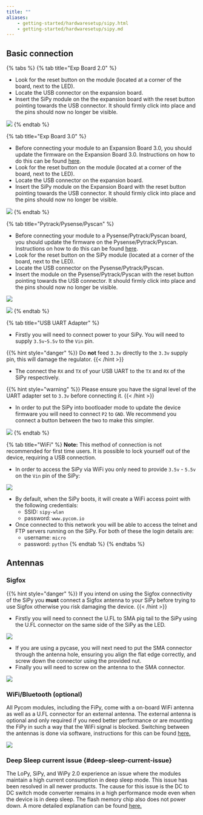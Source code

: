 ```yaml
---
title: ""
aliases:
    - getting-started/hardwaresetup/sipy.html
    - getting-started/hardwaresetup/sipy.md
---
```

## Basic connection

{% tabs %}
{% tab title="Exp Board 2.0" %}
* Look for the reset button on the module (located at a corner of the board, next to the LED).
* Locate the USB connector on the expansion board.
* Insert the SiPy module on the the expansion board with the reset button pointing towards the USB connector. It should firmly click into place and the pins should now no longer be visible.

![](/gitbook/assets/expansion_board_2_sipy.png)
{% endtab %}

{% tab title="Exp Board 3.0" %}
* Before connecting your module to an Expansion Board 3.0, you should update the firmware on the Expansion Board 3.0. Instructions on how to do this can be found [here](https://docs.pycom.io/chapter/pytrackpysense/installation/firmware.html).
* Look for the reset button on the module (located at a corner of the board, next to the LED).
* Locate the USB connector on the expansion board.
* Insert the SiPy module on the Expansion Board with the reset button pointing towards the USB connector. It should firmly click into place and the pins should now no longer be visible.

![](/gitbook/assets/expansion_board_3_sipy.png)
{% endtab %}

{% tab title="Pytrack/Pysense/Pyscan" %}
* Before connecting your module to a Pysense/Pytrack/Pyscan board, you should update the firmware on the Pysense/Pytrack/Pyscan. Instructions on how to do this can be found [here](https://docs.pycom.io/chapter/pytrackpysense/installation/firmware.html).
* Look for the reset button on the SiPy module (located at a corner of the board, next to the LED).
* Locate the USB connector on the Pysense/Pytrack/Pyscan.
* Insert the module on the Pysense/Pytrack/Pyscan with the reset button pointing towards the USB connector. It should firmly click into place and the pins should now no longer be visible.

![](/gitbook/assets/pysense_sipy.png)

![](/gitbook/assets/pytrack_sipy.png)
{% endtab %}

{% tab title="USB UART Adapter" %}
* Firstly you will need to connect power to your SiPy. You will need to supply `3.5v`-`5.5v` to the `Vin` pin.

{{% hint style="danger" %}}
Do **not** feed `3.3v` directly to the `3.3v` supply pin, this will damage the regulator.
{{< /hint >}}

* The connect the `RX` and `TX` of your USB UART to the `TX` and `RX` of the SiPy respectively.

{{% hint style="warning" %}}
Please ensure you have the signal level of the UART adapter set to `3.3v` before connecting it.
{{< /hint >}}

* In order to put the SiPy into bootloader mode to update the device firmware you will need to connect `P2` to `GND`. We recommend you connect a button between the two to make this simpler.

![](/gitbook/assets/uart_sipy.png)
{% endtab %}

{% tab title="WiFi" %}
**Note:** This method of connection is not recommended for first time users. It is possible to lock yourself out of the device, requiring a USB connection.

* In order to access the SiPy via WiFi you only need to provide `3.5v` - `5.5v` on the `Vin` pin of the SiPy:

![](/gitbook/assets/bare_sipy.png)

* By default, when the SiPy boots, it will create a WiFi access point with the following credentials:
  * SSID: `sipy-wlan`
  * password: `www.pycom.io`
* Once connected to this network you will be able to access the telnet and FTP servers running on the SiPy. For both of these the login details are:
  * username: `micro`
  * password: `python`
{% endtab %}
{% endtabs %}

## Antennas

### Sigfox

{{% hint style="danger" %}}
If you intend on using the Sigfox connectivity of the SiPy you **must** connect a Sigfox antenna to your SiPy before trying to use Sigfox otherwise you risk damaging the device.
{{< /hint >}}

* Firstly you will need to connect the U.FL to SMA pig tail to the SiPy using the U.FL connector on the same side of the SiPy as the LED.

![](/gitbook/assets/sigfox_pigtail_sipy.png)

* If you are using a pycase, you will next need to put the SMA connector through the antenna hole, ensuring you align the flat edge correctly, and screw down the connector using the provided nut.
* Finally you will need to screw on the antenna to the SMA connector.

![](/gitbook/assets/sigfox_pigtail_ant_sipy.png)

### WiFi/Bluetooth (optional)

All Pycom modules, including the FiPy, come with a on-board WiFi antenna as well as a U.FL connector for an external antenna. The external antenna is optional and only required if you need better performance or are mounting the FiPy in such a way that the WiFi signal is blocked. Switching between the antennas is done via software, instructions for this can be found [here.](https://docs.pycom.io/firmwareapi/pycom/network/wlan.html)

![](/gitbook/assets/wifi_pigtail_ant_sipy.png)

###  Deep Sleep current issue {#deep-sleep-current-issue}

The LoPy, SiPy, and WiPy 2.0 experience an issue where the modules maintain a high current consumption in deep sleep mode. This issue has been resolved in all newer products. The cause for this issue is the DC to DC switch mode converter remains in a high performance mode even when the device is in deep sleep. The flash memory chip also does not power down. A more detailed explanation can be found [here.](https://forum.pycom.io/topic/1022/root-causes-of-high-deep-sleep-current)

